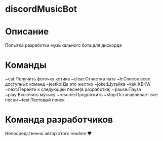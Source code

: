 # discordMusicBot

# Описание

Попытка разработки музыкального бота для дискорда 

# Команды
~cat:Получить фоточку котика 
~clear:Отчистка чата 
~h:Список всех доступных команд 
~jestko:Да это жестко 
~joke:Шутейка 
~kek:KEKW 
~next:Перейти к следующей песне(в разработке) 
~pause:Пауза 
~play:Включить музыку 
~resume:Продолжить 
~stop:Останавливает все песни 
~test:Тестовый поиск 

# Команда разработчиков

Непосредственно автор этого readme ❤
